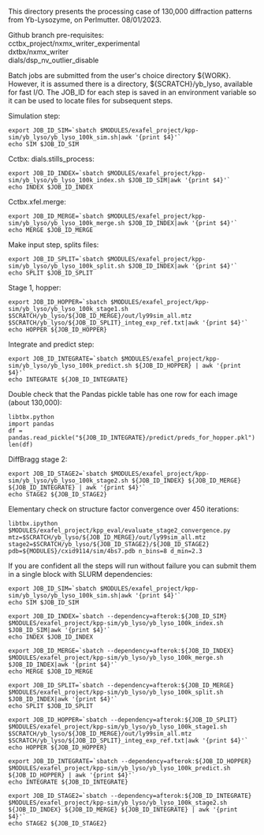 This directory presents the processing case of 130,000 diffraction patterns from Yb-Lysozyme, on Perlmutter. 08/01/2023.

Github branch pre-requisites:<br>
cctbx_project/nxmx_writer_experimental<br>
dxtbx/nxmx_writer<br>
dials/dsp_nv_outlier_disable

Batch jobs are submitted from the user's choice directory ${WORK}.  However, it is assumed there is a directory, ${SCRATCH}/yb_lyso, available for fast I/O.
The JOB_ID for each step is saved in an environment variable so it can be used to locate files for subsequent steps.

Simulation step:

```
export JOB_ID_SIM=`sbatch $MODULES/exafel_project/kpp-sim/yb_lyso/yb_lyso_100k_sim.sh|awk '{print $4}'`
echo SIM $JOB_ID_SIM
```

Cctbx: dials.stills_process:
```
export JOB_ID_INDEX=`sbatch $MODULES/exafel_project/kpp-sim/yb_lyso/yb_lyso_100k_index.sh $JOB_ID_SIM|awk '{print $4}'`
echo INDEX $JOB_ID_INDEX
```

Cctbx.xfel.merge:
```
export JOB_ID_MERGE=`sbatch $MODULES/exafel_project/kpp-sim/yb_lyso/yb_lyso_100k_merge.sh $JOB_ID_INDEX|awk '{print $4}'`
echo MERGE $JOB_ID_MERGE
```

Make input step, splits files:

```
export JOB_ID_SPLIT=`sbatch $MODULES/exafel_project/kpp-sim/yb_lyso/yb_lyso_100k_split.sh $JOB_ID_INDEX|awk '{print $4}'`
echo SPLIT $JOB_ID_SPLIT
```

Stage 1, hopper:

```
export JOB_ID_HOPPER=`sbatch $MODULES/exafel_project/kpp-sim/yb_lyso/yb_lyso_100k_stage1.sh $SCRATCH/yb_lyso/${JOB_ID_MERGE}/out/ly99sim_all.mtz $SCRATCH/yb_lyso/${JOB_ID_SPLIT}_integ_exp_ref.txt|awk '{print $4}'`
echo HOPPER ${JOB_ID_HOPPER}
```

Integrate and predict step:
```
export JOB_ID_INTEGRATE=`sbatch $MODULES/exafel_project/kpp-sim/yb_lyso/yb_lyso_100k_predict.sh ${JOB_ID_HOPPER} | awk '{print $4}'`
echo INTEGRATE ${JOB_ID_INTEGRATE}
```

Double check that the Pandas pickle table has one row for each image (about 130,000):
```
libtbx.python
import pandas
df = pandas.read_pickle("${JOB_ID_INTEGRATE}/predict/preds_for_hopper.pkl")
len(df)
```
DiffBragg stage 2:
```
export JOB_ID_STAGE2=`sbatch $MODULES/exafel_project/kpp-sim/yb_lyso/yb_lyso_100k_stage2.sh ${JOB_ID_INDEX} ${JOB_ID_MERGE} ${JOB_ID_INTEGRATE} | awk '{print $4}'`
echo STAGE2 ${JOB_ID_STAGE2}
```
Elementary check on structure factor convergence over 450 iterations:
```
libtbx.ipython $MODULES/exafel_project/kpp_eval/evaluate_stage2_convergence.py mtz=$SCRATCH/yb_lyso/${JOB_ID_MERGE}/out/ly99sim_all.mtz stage2=$SCRATCH/yb_lyso/${JOB_ID_STAGE2}/${JOB_ID_STAGE2} pdb=${MODULES}/cxid9114/sim/4bs7.pdb n_bins=8 d_min=2.3
```
If you are confident all the steps will run without failure you can submit them in a single
block with SLURM dependencies:
```
export JOB_ID_SIM=`sbatch $MODULES/exafel_project/kpp-sim/yb_lyso/yb_lyso_100k_sim.sh|awk '{print $4}'`
echo SIM $JOB_ID_SIM

export JOB_ID_INDEX=`sbatch --dependency=afterok:${JOB_ID_SIM} $MODULES/exafel_project/kpp-sim/yb_lyso/yb_lyso_100k_index.sh $JOB_ID_SIM|awk '{print $4}'`
echo INDEX $JOB_ID_INDEX

export JOB_ID_MERGE=`sbatch --dependency=afterok:${JOB_ID_INDEX} $MODULES/exafel_project/kpp-sim/yb_lyso/yb_lyso_100k_merge.sh $JOB_ID_INDEX|awk '{print $4}'`
echo MERGE $JOB_ID_MERGE

export JOB_ID_SPLIT=`sbatch --dependency=afterok:${JOB_ID_MERGE} $MODULES/exafel_project/kpp-sim/yb_lyso/yb_lyso_100k_split.sh $JOB_ID_INDEX|awk '{print $4}'`
echo SPLIT $JOB_ID_SPLIT

export JOB_ID_HOPPER=`sbatch --dependency=afterok:${JOB_ID_SPLIT} $MODULES/exafel_project/kpp-sim/yb_lyso/yb_lyso_100k_stage1.sh $SCRATCH/yb_lyso/${JOB_ID_MERGE}/out/ly99sim_all.mtz $SCRATCH/yb_lyso/${JOB_ID_SPLIT}_integ_exp_ref.txt|awk '{print $4}'`
echo HOPPER ${JOB_ID_HOPPER}

export JOB_ID_INTEGRATE=`sbatch --dependency=afterok:${JOB_ID_HOPPER} $MODULES/exafel_project/kpp-sim/yb_lyso/yb_lyso_100k_predict.sh ${JOB_ID_HOPPER} | awk '{print $4}'`
echo INTEGRATE ${JOB_ID_INTEGRATE}

export JOB_ID_STAGE2=`sbatch --dependency=afterok:${JOB_ID_INTEGRATE} $MODULES/exafel_project/kpp-sim/yb_lyso/yb_lyso_100k_stage2.sh ${JOB_ID_INDEX} ${JOB_ID_MERGE} ${JOB_ID_INTEGRATE} | awk '{print $4}'`
echo STAGE2 ${JOB_ID_STAGE2}

```
